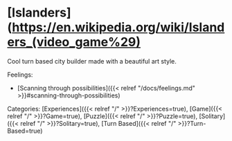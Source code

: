 # [Islanders](https://en.wikipedia.org/wiki/Islanders_(video_game%29)

Cool turn based city builder made with a beautiful art style.

Feelings: 

  - [Scanning through possibilities]({{< relref "/docs/feelings.md" >}}#scanning-through-possibilities)

Categories: [Experiences]({{< relref "/" >}}?Experiences=true),
[Game]({{< relref "/" >}}?Game=true),
[Puzzle]({{< relref "/" >}}?Puzzle=true),
[Solitary]({{< relref "/" >}}?Solitary=true),
[Turn Based]({{< relref "/" >}}?Turn-Based=true)
